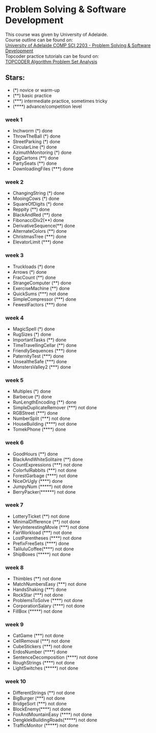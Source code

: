 # Problem Solving &amp; Software Development
This course was given by University of Adelaide.<br />
Course outline can be found on:<br />
[University of Adelaide COMP SCI 2203 - Problem Solving & Software Development](https://www.adelaide.edu.au/course-outlines/107032/1/sem-2/)<br />
Topcoder practice tutorials can be found on:<br />
[TOPCODER Algorithm Problem Set Analysis](https://apps.topcoder.com/wiki/display/tc/Algorithm+Problem+Set+Analysis)

## Stars:
* (\*) novice or warm-up 
* (\*\*) basic practice 
* (\*\*\*) intermediate practice, sometimes tricky 
* (\*\*\*\*) advance/competition level
### week 1 
* Inchworm (\*) done
* ThrowTheBall (\*) done
* StreetParking (\*) done
* CircularLine (\*) done
* AzimuthMonitoring (\*) done
* EggCartons (\*\*) done
* PartySeats (\*\*) done
* DownloadingFiles (\*\*\*) done
### week 2
* ChangingString (\*) done
* MooingCows (\*) done
* SquareOfDigits (\*) done
* Reppity (\*\*) done
* BlackAndRed (\*\*) done
* FibonacciDiv2(\*\*) done
* DerivativeSequence(\*\*) done
* AlternateColors (\*\*) done
* ChristmasTree (\*\*\*) done
* ElevatorLimit (\*\*\*) done
### week 3
* Truckloads (\*) done
* Arrows (\*) done
* FracCount (\*\*) done
* StrangeComputer (\*\*) done
* ExerciseMachine (\*\*) done
* QuickSums (\*\*\*) not done
* SimpleCompressor (\*\*\*) done
* FewestFactors (\*\*\*) done
### week 4
* MagicSpell (\*) done
* RugSizes (\*) done
* ImportantTasks (\*\*) done
* TimeTravellingCellar (\*\*) done
* FriendlySequences (\*\*\*) done
* PaternityTest (\*\*\*) done
* UnsealtheSafe (\*\*\*) done
* MonstersValley2 (\*\*\*) done
### week 5
* Multiples (\*) done
* Barbecue (\*) done
* RunLengthEncoding (\*\*) done
* SimpleDuplicateRemover (\*\*\*) not done
* RGBStreet (\*\*\*) done
* NumberSplit (\*\*\*) not done
* HouseBuilding (\*\*\*\*) not done
* TomekPhone (\*\*\*\*) done
### week 6
* GoodHours (\*\*) done
* BlackAndWhiteSolitaire (\*\*) done
* CountExpressions (\*\*\*) not done
* ColorfulRabbits (\*\*\*) not done
* ForestGarbage (\*\*\*\*) not done
* NiceOrUgly (\*\*\*\*) done
* JumpyNum (\*\*\*\*\*) not done
* BerryPacker(\*\*\*\*\*\*) not done
### week 7
* LotteryTicket (\*\*) not done
* MinimalDifference (\*\*) not done
* VeryInterestingMovie (\*\*\*) not done
* FairWorkload (\*\*\*) not done
* LostParentheses (\*\*\*\*) not done
* PrefixFreeSets (\*\*\*\*) done
* TaliluluCoffee(\*\*\*\*) not done
* ShipBoxes (\*\*\*\*\*) not done
### week 8
* Thimbles (\*\*) not done
* MatchNumbersEasy  (\*\*\*) not done
* HandsShaking (\*\*\*) done
* RockStar (\*\*\*) not done
* ProblemsToSolve  (\*\*\*\*) not done
* CorporationSalary (\*\*\*\*) not done
* FillBox (\*\*\*\*\*) not done
### week 9
* CatGame (\*\*\*) not done
* CellRemoval (\*\*\*) not done
* CubeStickers (\*\*\*) not done
* ErdosNumber (\*\*\*\*) done
* SentenceDecomposition (\*\*\*\*) not done
* RoughStrings (\*\*\*\*) not done
* LightSwitches (\*\*\*\*\*) not done
### week 10
* DifferentStrings (\*\*) not done
* BigBurger (\*\*\*) not done
* BridgeSort (\*\*\*) not done
* BlockEnemy(\*\*\*\*) not done
* FoxAndMountainEasy (\*\*\*\*) not done
* DengklekBuildingRoads(\*\*\*\*\*) not done
* TrafficMonitor (\*\*\*\*\*) not done
